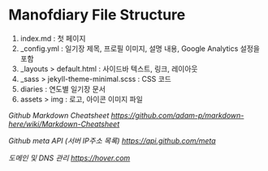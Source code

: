 # Manofdiary File Structure

1. index.md : 첫 페이지
2. &#95;config.yml : 일기장 제목, 프로필 이미지, 설명 내용, Google Analytics 설정을 포함
3. &#95;layouts > default.html : 사이드바 텍스트, 링크, 레이아웃
4. &#95;sass > jekyll-theme-minimal.scss : CSS 코드
5. diaries : 연도별 일기장 문서
6. assets > img : 로고, 아이콘 이미지 파일

*Github Markdown Cheatsheet https://github.com/adam-p/markdown-here/wiki/Markdown-Cheatsheet*

*Github meta API (서버 IP주소 목록) https://api.github.com/meta*

*도메인 및 DNS 관리 https://hover.com*
